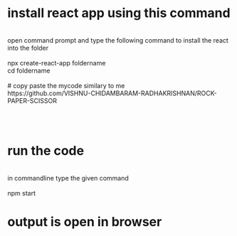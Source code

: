 # install react app using this command
<br>
open command prompt and type the following command to install the react into the folder<br><br>
npx create-react-app foldername <br>
cd foldername
<br><br>
# copy paste the mycode similary to me 
<br>
https://github.com/VISHNU-CHIDAMBARAM-RADHAKRISHNAN/ROCK-PAPER-SCISSOR

<br><br>
# run the code 
<br> in commandline type the given command 
<br><br>
npm start
<br>
# output is open in  browser 
